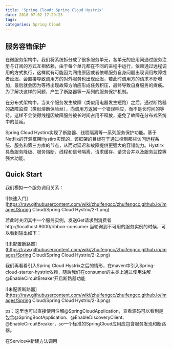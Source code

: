 ```yaml
---
title: 'Spring Cloud: Spring Cloud Hystrix'
date: 2018-07-02 17:29:23
tags:
categories: Spring Cloud 
---
```

## 服务容错保护
在微服务架构中，我们将系统拆分成了很多服务单元，各单元的应用间通过服务注册与订阅的方式互相依赖，由于每个单元都在不同的进程中运行，依赖通过远程调用的方式执行，这样就有可能因为网络原因或者依赖服务自身问题出现调用故障或者延迟，会直接导致调用方的对外服务也出现延迟，若此时调用方的请求不断增加，最后就会因为等待出现故障方响应形成任务积压，最终导致自身服务的瘫痪。为了解决这样的问题，产生了断路器等一系列的服务保护机制。

在分布式架构中，当某个服务发生故障（类似用电器发生短路）之后，通过断路器的故障监控（类似熔断保险丝），向调用方返回一个错误响应，而不是长时间的等待。这样不会使得线程因故障服务被长时间占用不释放，避免了故障在分布式系统中的蔓延。

Spring Cloud Hystirx实现了断路器、线程隔离等一系列服务保护功能。基于Netflix的开源框架Hystirx实现的，该框架的目标在于通过控制那些访问远程系统、服务和第三方库的节点，从而对延迟和故障提供更强大的容错能力。Hystirx具备服务降级、服务熔断、线程和信号隔离、请求缓存、请求合并以及服务监控等强大功能。

## Quick Start
我们模拟一个服务调用关系：

![快速入门](https://raw.githubusercontent.com/wiki/zhuifengcc/zhuifengcc.github.io/images/Spring Cloud/Spring Cloud Hystrix/2-1.png)

若此时关闭其中一个服务实例，发送Get请求到消费者http://localhost:9000/ribbon-consumer 当轮询到不可用的服务实例的时候，可以看到输出如下：

![未配置断路器](https://raw.githubusercontent.com/wiki/zhuifengcc/zhuifengcc.github.io/images/Spring Cloud/Spring Cloud Hystrix/2-2.png)

我们再看看引入Spring Cloud Hystrix之后的情形，在maven中引入Spring-cloud-starter-hystrix依赖，随后我们在consumer的主类上通过使用注解@EnableCircuitBreaker开启断路器功能

![未配置断路器](https://raw.githubusercontent.com/wiki/zhuifengcc/zhuifengcc.github.io/images/Spring Cloud/Spring Cloud Hystrix/2-3.png)

ps：这里也可以直接使用注解@SpringCloudApplication，查看源码可以看到是包含@SpringBootApplication、@EnableDiscoveryClient、@EnableCircuitBreaker，so一个标准的SpringCloud应用应包含服务发现和断路器。

在Service中新建方法调用
